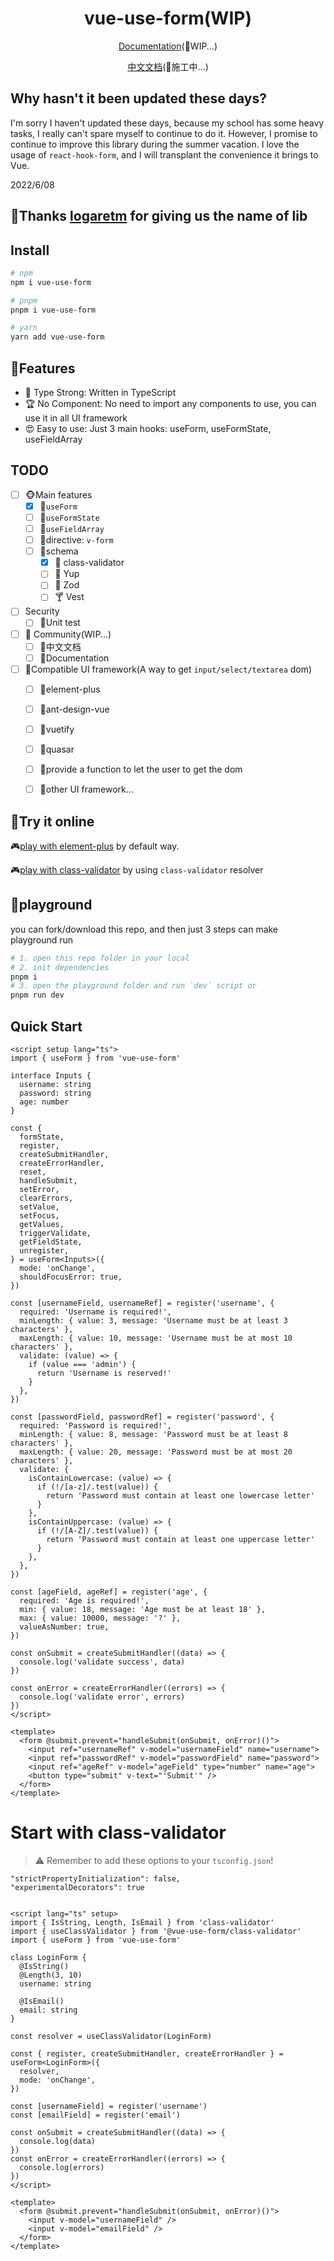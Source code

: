 <h1 align="center">
vue-use-form(WIP)
</h1>

<p align="center">
 <a href="https://vue-form-docs.netlify.app/">Documentation</a>(🔨WIP...)
</p>
<p align="center">
 <a href="https://vue-form-cn.netlify.app/">中文文档</a>(🔨施工中...)
</p>

## Why hasn't it been updated these days?
I'm sorry I haven't updated these days, because my school has some heavy tasks, I really can't spare myself to continue to do it. However, I promise to continue to improve this library during the summer vacation. I love the usage of `react-hook-form`, and I will transplant the convenience it brings to Vue.

2022/6/08

## 🎉Thanks [logaretm](https://github.com/logaretm) for giving us the name of lib

## Install

```bash
# npm
npm i vue-use-form

# pnpm
pnpm i vue-use-form

# yarn
yarn add vue-use-form
```

## 🚀Features
- 🦾 Type Strong: Written in TypeScript
- 🏆 No Component: No need to import any components to use, you can use it in all UI framework
- 😍 Easy to use: Just 3 main hooks: useForm, useFormState, useFieldArray

## TODO

- [ ] 🐵Main features
    - [x] 🍉`useForm`
    - [ ] 🍊`useFormState`
    - [ ] 🍋`useFieldArray`
    - [ ] 🥝directive: `v-form`
    - [ ] 🍎schema
        - [x] 🍵 class-validator
        - [ ] 🍶 Yup
        - [ ] 🍷 Zod
        - [ ] 🍸 Vest
- [ ] Security
    - [ ] 🐯Unit test
- [ ] 🐼 Community(WIP...)
  - [ ] 🎋中文文档
  - [ ] 📖Documentation
- [ ] 🦊Compatible UI framework(A way to get `input/select/textarea` dom)
    - [ ] 🍤element-plus
    - [ ] 🍗ant-design-vue
    - [ ] 🥩vuetify
    - [ ] 🥓quasar
    - [ ] 🌮provide a function to let the user to get the dom
    - [ ] 🎨other UI framework...


## 🎁Try it online
🎮[play with element-plus](https://stackblitz.com/edit/vitejs-vite-typsyz?file=src%2Fmain.ts,src%2FApp.vue,package.json&terminal=dev) by default way.

🎮[play with class-validator](https://stackblitz.com/edit/vitejs-vite-foumka?file=src%2FApp.vue,vite.config.ts,src%2Fmain.ts,package.json,src%2Fenv.d.ts&terminal=dev) by using `class-validator` resolver

## 🚣playground
you can fork/download this repo, and then just 3 steps can make playground run
```bash
# 1. open this repo folder in your local
# 2. init dependencies
pnpm i
# 3. open the playground folder and run `dev` script or
pnpm run dev
```

## Quick Start

```vue
<script setup lang="ts">
import { useForm } from 'vue-use-form'

interface Inputs {
  username: string
  password: string
  age: number
}

const {
  formState,
  register,
  createSubmitHandler,
  createErrorHandler,
  reset,
  handleSubmit,
  setError,
  clearErrors,
  setValue,
  setFocus,
  getValues,
  triggerValidate,
  getFieldState,
  unregister,
} = useForm<Inputs>({
  mode: 'onChange',
  shouldFocusError: true,
})

const [usernameField, usernameRef] = register('username', {
  required: 'Username is required!',
  minLength: { value: 3, message: 'Username must be at least 3 characters' },
  maxLength: { value: 10, message: 'Username must be at most 10 characters' },
  validate: (value) => {
    if (value === 'admin') {
      return 'Username is reserved!'
    }
  },
})

const [passwordField, passwordRef] = register('password', {
  required: 'Password is required!',
  minLength: { value: 8, message: 'Password must be at least 8 characters' },
  maxLength: { value: 20, message: 'Password must be at most 20 characters' },
  validate: {
    isContainLowercase: (value) => {
      if (!/[a-z]/.test(value)) {
        return 'Password must contain at least one lowercase letter'
      }
    },
    isContainUppercase: (value) => {
      if (!/[A-Z]/.test(value)) {
        return 'Password must contain at least one uppercase letter'
      }
    },
  },
})

const [ageField, ageRef] = register('age', {
  required: 'Age is required!',
  min: { value: 18, message: 'Age must be at least 18' },
  max: { value: 10000, message: '?' },
  valueAsNumber: true,
})

const onSubmit = createSubmitHandler((data) => {
  console.log('validate success', data)
})

const onError = createErrorHandler((errors) => {
  console.log('validate error', errors)
})
</script>

<template>
  <form @submit.prevent="handleSubmit(onSubmit, onError)()">
    <input ref="usernameRef" v-model="usernameField" name="username">
    <input ref="passwordRef" v-model="passwordField" name="password">
    <input ref="ageRef" v-model="ageField" type="number" name="age">
    <button type="submit" v-text="'Submit'" />
  </form>
</template>
```

# Start with class-validator
> ⚠️ Remember to add these options to your `tsconfig.json`!

```
"strictPropertyInitialization": false,
"experimentalDecorators": true
```

```vue

<script lang="ts" setup>
import { IsString, Length, IsEmail } from 'class-validator'
import { useClassValidator } from '@vue-use-form/class-validator'
import { useForm } from 'vue-use-form'

class LoginForm {
  @IsString()
  @Length(3, 10)
  username: string

  @IsEmail()
  email: string
}

const resolver = useClassValidator(LoginForm)

const { register, createSubmitHandler, createErrorHandler } = useForm<LoginForm>({
  resolver,
  mode: 'onChange',
})

const [usernameField] = register('username')
const [emailField] = register('email')

const onSubmit = createSubmitHandler((data) => {
  console.log(data)
})
const onError = createErrorHandler((errors) => {
  console.log(errors)
})
</script>

<template>
  <form @submit.prevent="handleSubmit(onSubmit, onError)()">
    <input v-model="usernameField" />
    <input v-model="emailField" />
  </form>
</template>
```
